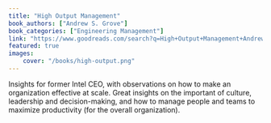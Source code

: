 ```yaml
---
title: "High Output Management"
book_authors: ["Andrew S. Grove"]
book_categories: ["Engineering Management"]
link: "https://www.goodreads.com/search?q=High+Output+Management+Andrew+S.+Grove"
featured: true
images:
    cover: "/books/high-output.png"
---
```


Insights for former Intel CEO, with observations on how to make an organization effective at scale. Great insights on the important of culture, leadership and decision-making, and how to manage people and teams to maximize productivity (for the overall organization).